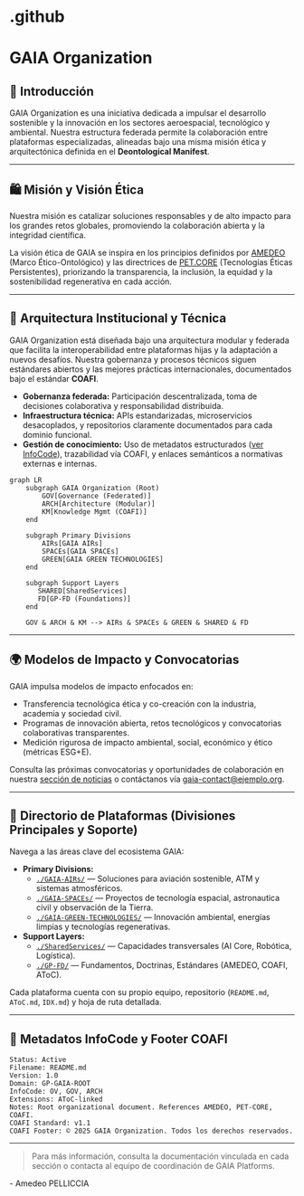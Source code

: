 # .github
# GAIA Organization

## 📘 Introducción

GAIA Organization es una iniciativa dedicada a impulsar el desarrollo sostenible y la innovación en los sectores aeroespacial, tecnológico y ambiental. Nuestra estructura federada permite la colaboración entre plataformas especializadas, alineadas bajo una misma misión ética y arquitectónica definida en el **Deontological Manifest**.

---

## 🛍 Misión y Visión Ética

Nuestra misión es catalizar soluciones responsables y de alto impacto para los grandes retos globales, promoviendo la colaboración abierta y la integridad científica.

La visión ética de GAIA se inspira en los principios definidos por [AMEDEO](https://github.com/AMEDEO-PELLICCIA) (Marco Ético-Ontológico) y las directrices de [PET.CORE](https://github.com/GAIA-DESARROLLO-SOSTENIBLE-G-DS) (Tecnologías Éticas Persistentes), priorizando la transparencia, la inclusión, la equidad y la sostenibilidad regenerativa en cada acción.

---

## 🧱 Arquitectura Institucional y Técnica

GAIA Organization está diseñada bajo una arquitectura modular y federada que facilita la interoperabilidad entre plataformas hijas y la adaptación a nuevos desafíos. Nuestra gobernanza y procesos técnicos siguen estándares abiertos y las mejores prácticas internacionales, documentados bajo el estándar **COAFI**.

- **Gobernanza federada:** Participación descentralizada, toma de decisiones colaborativa y responsabilidad distribuida.
- **Infraestructura técnica:** APIs estandarizadas, microservicios desacoplados, y repositorios claramente documentados para cada dominio funcional.
- **Gestión de conocimiento:** Uso de metadatos estructurados ([ver InfoCode](#📌-metadatos-infocode-y-footer-coafi)), trazabilidad vía COAFI, y enlaces semánticos a normativas externas e internas.

```mermaid
graph LR
    subgraph GAIA Organization (Root)
        GOV[Governance (Federated)]
        ARCH[Architecture (Modular)]
        KM[Knowledge Mgmt (COAFI)]
    end

    subgraph Primary Divisions
        AIRs[GAIA AIRs]
        SPACEs[GAIA SPACEs]
        GREEN[GAIA GREEN TECHNOLOGIES]
    end

    subgraph Support Layers
       SHARED[SharedServices]
       FD[GP-FD (Foundations)]
    end

    GOV & ARCH & KM --> AIRs & SPACEs & GREEN & SHARED & FD
```

---

## 🌍 Modelos de Impacto y Convocatorias

GAIA impulsa modelos de impacto enfocados en:

- Transferencia tecnológica ética y co-creación con la industria, academia y sociedad civil.
- Programas de innovación abierta, retos tecnológicos y convocatorias colaborativas transparentes.
- Medición rigurosa de impacto ambiental, social, económico y ético (métricas ESG+E).

Consulta las próximas convocatorias y oportunidades de colaboración en nuestra [sección de noticias](./news.md) o contáctanos vía [gaia-contact@ejemplo.org](mailto:gaia-contact@ejemplo.org).

---

## 📡 Directorio de Plataformas (Divisiones Principales y Soporte)

Navega a las áreas clave del ecosistema GAIA:

- **Primary Divisions:**
  - [`./GAIA-AIRs/`](./GAIA-AIRs/) — Soluciones para aviación sostenible, ATM y sistemas atmosféricos.
  - [`./GAIA-SPACEs/`](./GAIA-SPACEs/) — Proyectos de tecnología espacial, astronautica civil y observación de la Tierra.
  - [`./GAIA-GREEN-TECHNOLOGIES/`](./GAIA-GREEN-TECHNOLOGIES/) — Innovación ambiental, energías limpias y tecnologías regenerativas.
- **Support Layers:**
  - [`./SharedServices/`](./SharedServices/) — Capacidades transversales (AI Core, Robótica, Logística).
  - [`./GP-FD/`](./GP-FD/) — Fundamentos, Doctrinas, Estándares (AMEDEO, COAFI, AToC).

Cada plataforma cuenta con su propio equipo, repositorio (`README.md`, `AToC.md`, `IDX.md`) y hoja de ruta detallada.

---

## 📌 Metadatos InfoCode y Footer COAFI

```plaintext
Status: Active
Filename: README.md
Version: 1.0
Domain: GP-GAIA-ROOT
InfoCode: OV, GOV, ARCH
Extensions: AToC-linked
Notes: Root organizational document. References AMEDEO, PET-CORE, COAFI.
COAFI Standard: v1.1
COAFI Footer: © 2025 GAIA Organization. Todos los derechos reservados.
```

---

> Para más información, consulta la documentación vinculada en cada sección o contacta al equipo de coordinación de GAIA Platforms.

\- Amedeo PELLICCIA

